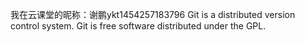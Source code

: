 我在云课堂的昵称：谢鹏ykt1454257183796
Git is a distributed version control system.
Git is free software distributed under the GPL.
